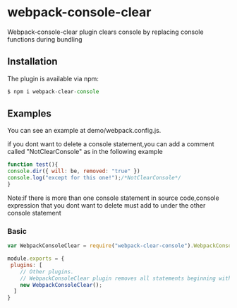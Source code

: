 
# webpack-console-clear
Webpack-console-clear plugin clears console by replacing console functions during bundling
## Installation
The plugin is available via npm:

```js
$ npm i webpack-clear-console
```

## Examples

You can see an example at demo/webpack.config.js.

if you dont want to delete a console statement,you can add a comment called  "NotClearConsole" as in the following example
```js
function test(){
console.dir({ will: be, removed: "true" })
console.log("except for this one!");/*NotClearConsole*/
}
```
Note:if there is more than one console statement in source code,console expression that you
dont want to delete must add to under the other console statement


### Basic

```js
var WebpackConsoleClear = require("webpack-clear-console").WebpackConsoleClear;

module.exports = {
 plugins: [
    // Other plugins.
    // WebpackConsoleClear plugin removes all statements beginning with console.
    new WebpackConsoleClear();
  ]
}
```
